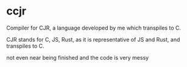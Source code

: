 # ccjr
Compiler for CJR, a language developed by me which transpiles to C.

CJR stands for C, JS, Rust, as it is representative of JS and Rust, and transpiles to C.

not even near being finished and the code is very messy
